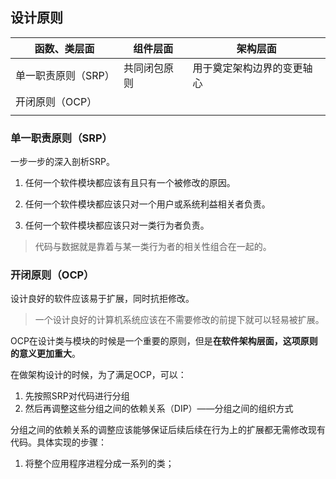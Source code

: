 ## 设计原则

| 函数、类层面        | 组件层面     | 架构层面                   |
| ------------------- | ------------ | -------------------------- |
| 单一职责原则（SRP） | 共同闭包原则 | 用于奠定架构边界的变更轴心 |
| 开闭原则（OCP）     |              |                            |
|                     |              |                            |



### 单一职责原则（SRP）

一步一步的深入剖析SRP。

1. 任何一个软件模块都应该有且只有一个被修改的原因。

2. 任何一个软件模块都应该只对一个用户或系统利益相关者负责。

3. 任何一个软件模块都应该只对一类行为者负责。

>  代码与数据就是靠着与某一类行为者的相关性组合在一起的。



### 开闭原则（OCP）

设计良好的软件应该易于扩展，同时抗拒修改。

> 一个设计良好的计算机系统应该在不需要修改的前提下就可以轻易被扩展。

OCP在设计类与模块的时候是一个重要的原则，但是**在软件架构层面，这项原则的意义更加重大**。



在做架构设计的时候，为了满足OCP，可以：

1. 先按照SRP对代码进行分组
2. 然后再调整这些分组之间的依赖关系（DIP）——分组之间的组织方式

分组之间的依赖关系的调整应该能够保证后续后续在行为上的扩展都无需修改现有代码。具体实现的步骤：

1. 将整个应用程序进程分成一系列的类；
























